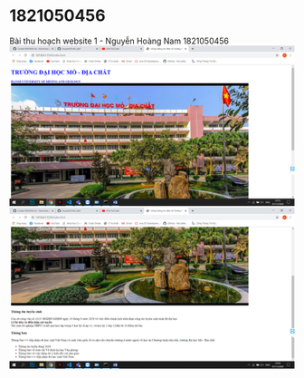 # 1821050456
Bài thu hoạch website 1 - Nguyễn Hoàng Nam 1821050456
![alt text](screenshots/img1.png "Title")
![alt text](screenshots/img2.png "Title")